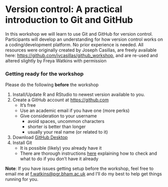 Version control: A practical introduction to Git and GitHub
================

In this workshop we will learn to use Git and GitHub for version
control. Participants will develop an understanding for how version
control works on a coding/development platform.
No prior experience is needed. All resources were originally created
by Joseph Casillas, are freely available here:
<https://github.com/jvcasillas/github_workshop>,
and are re-used and altered slightly by Freya Watkins with permission

### Getting ready for the workshop

Please do the following **before** the workshop

1.  Install/Update R and RStudio to newest version available to you.
2.  Create a GitHub account at <https://github.com>
    -   It’s free
    -   Use an academic email if you have one (more perks)
    -   Give consideration to your username
        -   avoid spaces, uncommon characters
        -   shorter is better than longer
        -   usually your real name (or related to it)
3.  Download [GitHub Desktop](https://desktop.github.com)
4.  Install Git
    -   It is possible (likely) you already have it
    -   There are thorough instructions
        [here](https://happygitwithr.com/install-git.html) explaining
        how to check and what to do if you don’t have it already

**Note**: If you have issues getting setup before the workshop, feel
free to email me at <f.watkins@pgr.bham.ac.uk> and I’ll do my best to
help get things running for you.
